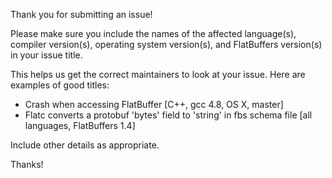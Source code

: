 Thank you for submitting an issue!

Please make sure you include the names of the affected language(s), compiler version(s), operating system version(s),
and FlatBuffers version(s) in your issue title.

This helps us get the correct maintainers to look at your issue. Here are examples of good titles:

- Crash when accessing FlatBuffer [C++, gcc 4.8, OS X, master]
- Flatc converts a protobuf 'bytes' field to 'string' in fbs schema file [all languages, FlatBuffers 1.4]

Include other details as appropriate.

Thanks!
